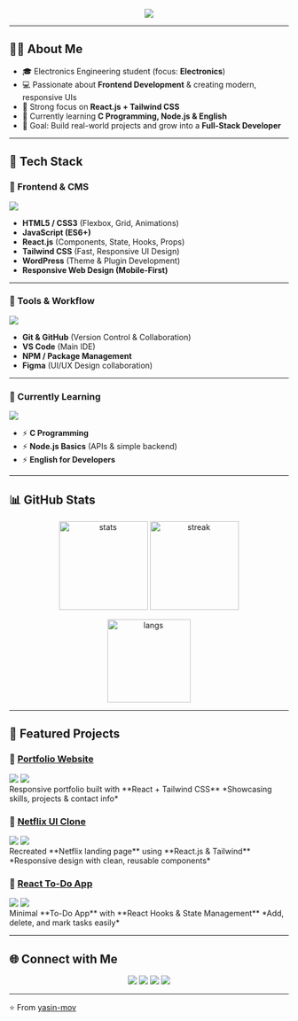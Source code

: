 <!-- Typing SVG -->
<p align="center">
  <img src="https://readme-typing-svg.herokuapp.com?size=25&color=00C7FF&center=true&vCenter=true&width=600&lines=Hi+%F0%9F%91%8B+I'm+Yasin;Frontend+Developer+%7C+React+%26+Tailwind;Electronics+Engineering+Student">
</p>

---

## 👨‍💻 About Me
- 🎓 Electronics Engineering student (focus: **Electronics**)  
- 💻 Passionate about **Frontend Development** & creating modern, responsive UIs  
- 🚀 Strong focus on **React.js + Tailwind CSS**  
- 🌱 Currently learning **C Programming, Node.js & English**  
- 🎯 Goal: Build real-world projects and grow into a **Full-Stack Developer**  

---

## 🚀 Tech Stack

### 🔹 Frontend & CMS
<div>
  <img src="https://skillicons.dev/icons?i=html,css,js,react,tailwind,wordpress" />
</div>

- **HTML5 / CSS3** (Flexbox, Grid, Animations)  
- **JavaScript (ES6+)**  
- **React.js** (Components, State, Hooks, Props)  
- **Tailwind CSS** (Fast, Responsive UI Design)  
- **WordPress** (Theme & Plugin Development)  
- **Responsive Web Design (Mobile-First)**  

---

### 🔹 Tools & Workflow
<div>
  <img src="https://skillicons.dev/icons?i=git,github,vscode,npm,figma" />
</div>

- **Git & GitHub** (Version Control & Collaboration)  
- **VS Code** (Main IDE)  
- **NPM / Package Management**  
- **Figma** (UI/UX Design collaboration)  

---

### 🔹 Currently Learning
<div>
  <img src="https://skillicons.dev/icons?i=c,nodejs,english" />
</div>

- ⚡ **C Programming**  
- ⚡ **Node.js Basics** (APIs & simple backend)  
- ⚡ **English for Developers**  

---

## 📊 GitHub Stats
<p align="center">
  <img src="https://github-readme-stats.vercel.app/api?username=yasin-mov&show_icons=true&theme=tokyonight" alt="stats" height="160"/>
  <img src="https://github-readme-streak-stats.herokuapp.com/?user=yasin-mov&theme=tokyonight" alt="streak" height="160"/>
</p>

<p align="center">
  <img src="https://github-readme-stats.vercel.app/api/top-langs/?username=yasin-mov&layout=compact&theme=tokyonight" alt="langs" height="150"/>
</p>

---

## 📌 Featured Projects

### 🔹 [Portfolio Website](#)
<div>
  <a href="#"><img src="https://img.shields.io/badge/Live-Demo-blue?style=flat-square&logo=google-chrome" /></a>
  <a href="#"><img src="https://img.shields.io/badge/GitHub-Repo-181717?style=flat-square&logo=github&logoColor=white" /></a>
</div>
Responsive portfolio built with **React + Tailwind CSS**  
*Showcasing skills, projects & contact info*

### 🔹 [Netflix UI Clone](#)
<div>
  <a href="#"><img src="https://img.shields.io/badge/Live-Demo-blue?style=flat-square&logo=google-chrome" /></a>
  <a href="#"><img src="https://img.shields.io/badge/GitHub-Repo-181717?style=flat-square&logo=github&logoColor=white" /></a>
</div>
Recreated **Netflix landing page** using **React.js & Tailwind**  
*Responsive design with clean, reusable components*

### 🔹 [React To-Do App](#)
<div>
  <a href="#"><img src="https://img.shields.io/badge/Live-Demo-blue?style=flat-square&logo=google-chrome" /></a>
  <a href="#"><img src="https://img.shields.io/badge/GitHub-Repo-181717?style=flat-square&logo=github&logoColor=white" /></a>
</div>
Minimal **To-Do App** with **React Hooks & State Management**  
*Add, delete, and mark tasks easily*

---

## 🌐 Connect with Me
<p align="center">
  <a href="mailto:your-email@gmail.com"><img src="https://img.shields.io/badge/-Gmail-D14836?style=for-the-badge&logo=gmail&logoColor=white"></a>
  <a href="https://github.com/yasin-mov"><img src="https://img.shields.io/badge/-GitHub-181717?style=for-the-badge&logo=github&logoColor=white"></a>
  <a href="https://linkedin.com/in/your-link"><img src="https://img.shields.io/badge/-LinkedIn-0077B5?style=for-the-badge&logo=linkedin&logoColor=white"></a>
  <a href="https://t.me/your-telegram-username"><img src="https://img.shields.io/badge/-Telegram-2CA5E0?style=for-the-badge&logo=telegram&logoColor=white"></a>
</p>

---

⭐️ From [yasin-mov](https://github.com/yasin-mov)
